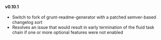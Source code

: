 #### v0.10.1

* Switch to fork of grunt-readme-generator with a patched semver-based changelog sort
* Resolves an issue that would result in early termination of the fluid task chain if one or more optional features were not enabled

